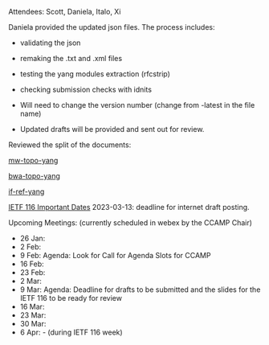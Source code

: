 Attendees: Scott, Daniela, Italo, Xi

Daniela provided the updated json files.
The process includes:
- validating the json
- remaking the .txt and .xml files
- testing the yang modules extraction (rfcstrip)
- checking submission checks with idnits
- Will need to change the version number (change from -latest in the file name)

- Updated drafts will be provided and sent out for review.

Reviewed the split of the documents:

[mw-topo-yang](https://github.com/ietf-ccamp-wg/draft-ietf-ccamp-mw-topo-yang)

[bwa-topo-yang](https://github.com/ietf-ccamp-wg/draft-ietf-ccamp-bwa-topo-yang)

[if-ref-yang](https://github.com/ietf-ccamp-wg/draft-ietf-ccamp-if-ref-topo-yang)

[IETF 116 Important Dates](https://datatracker.ietf.org/meeting/116/important-dates/)
2023-03-13: deadline for internet draft posting.

Upcoming Meetings: (currently scheduled in webex by the CCAMP Chair)
- 26 Jan:
- 2 Feb:
- 9 Feb: Agenda: Look for Call for Agenda Slots for CCAMP
- 16 Feb:
- 23 Feb:
- 2 Mar:
- 9 Mar: Agenda:  Deadline for drafts to be submitted and the slides for the IETF 116 to be ready for review
- 16 Mar:
- 23 Mar:
- 30 Mar:
- 6 Apr: - (during IETF 116 week)
